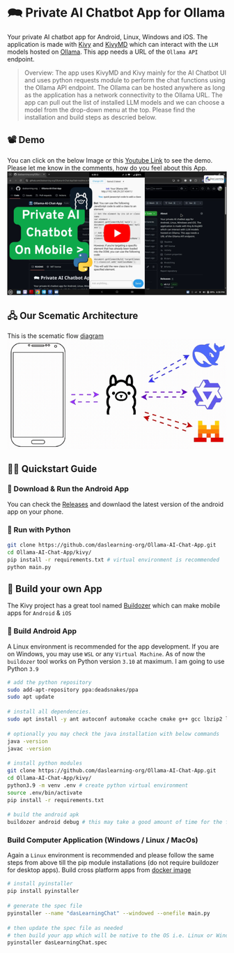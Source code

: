 # 🗪 Private AI Chatbot App for Ollama
Your private AI chatbot app for Android, Linux, Windows and iOS. The application is made with [Kivy](https://kivy.org/) and [KivyMD](https://kivymd.readthedocs.io/en/latest/) which can interact with the `LLM` models hosted on [Ollama](https://ollama.com/). This app needs a URL of the `Ollama API` endpoint.

> Overview: The app uses KivyMD and Kivy mainly for the AI Chatbot UI and uses python requests module to perform the chat functions using the Ollama API endpoint. The Ollama can be hosted anywhere as long as the application has a network connectivity to the Ollama URL. The app can pull out the list of installed LLM models and we can choose a model from the drop-down menu at the top. Please find the installation and build steps as descried below.

## 📽️ Demo
You can click on the below Image or this [Youtube Link](https://www.youtube.com/watch?v=a-azvqDL78k) to see the demo. Please let me know in the comments, how do you feel about this App. <br>
[![AI-Kivy-Chatbot](./docs/images/thumb.jpg)](https://www.youtube.com/watch?v=a-azvqDL78k)

## 🖧 Our Scematic Architecture
This is the scematic flow [diagram](./docs/images/kivyOllamaFlow.gif) <br>
![Flow-Diagram](./docs/images/kivyOllamaFlow.gif)

## 🧑‍💻 Quickstart Guide

### 📱 Download & Run the Android App
You can check the [Releases](https://github.com/daslearning-org/Ollama-AI-Chat-App/releases) and downlaod the latest version of the android app on your phone.

### 🐍 Run with Python
```bash
git clone https://github.com/daslearning-org/Ollama-AI-Chat-App.git
cd Ollama-AI-Chat-App/kivy/
pip install -r requirements.txt # virtual environment is recommended
python main.py
```

## 🦾 Build your own App
The Kivy project has a great tool named [Buildozer](https://buildozer.readthedocs.io/en/latest/) which can make mobile apps for `Android` & `iOS`

### 📱 Build Android App
A Linux environment is recommended for the app development. If you are on Windows, you may use `WSL` or any `Virtual Machine`. As of now the `buildozer` tool works on Python version `3.10` at maximum. I am going to use Python `3.9`

```bash
# add the python repository
sudo add-apt-repository ppa:deadsnakes/ppa
sudo apt update

# install all dependencies.
sudo apt install -y ant autoconf automake ccache cmake g++ gcc lbzip2 libffi-dev libltdl-dev libtool libssl-dev make openjdk-17-jdk patch pkg-config python3-dev python3-pip unzip wget zip git python3.9 python3.9-venv

# optionally you may check the java installation with below commands
java -version
javac -version

# install python modules
git clone https://github.com/daslearning-org/Ollama-AI-Chat-App.git
cd Ollama-AI-Chat-App/kivy/
python3.9 -m venv .env # create python virtual environment
source .env/bin/activate
pip install -r requirements.txt

# build the android apk
buildozer android debug # this may take a good amount of time for the first time & will generate the apk in the bin directory
```

### Build Computer Application (Windows / Linux / MacOs)
Again a `Linux` environment is recommended and please follow the same steps from above till the pip module installations (do not require buildozer for desktop apps). Build cross platform apps from [docker image](https://hub.docker.com/r/cdrx/pyinstaller-windows)

```bash
# install pyinstaller
pip install pyinstaller

# generate the spec file
pyinstaller --name "dasLearningChat" --windowed --onefile main.py

# then update the spec file as needed
# then build your app which will be native to the OS i.e. Linux or Windows or MAC
pyinstaller dasLearningChat.spec

```

